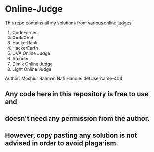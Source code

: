 # Online-Judge

This repo contains all my solutions from various online judges.
  1. CodeForces
  2. CodeChef
  3. HackerRank
  4. HackerEarth
  5. UVA Online Judge
  6. Atcoder
  7. Dimik Online Judge
  8. Light Online Judge

Author: Moshiur Rahman Nafi
Handle: defUserName-404

## Any code here in this repository is free to use and
## doesn't need any permission from the author.

## However, copy pasting any solution is not advised in order to avoid plagarism. 
